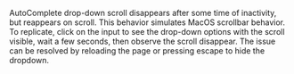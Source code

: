 AutoComplete drop-down scroll disappears after some time of inactivity, but reappears on scroll. This behavior simulates MacOS scrollbar behavior. To replicate, click on the input to see the drop-down options with the scroll visible, wait a few seconds, then observe the scroll disappear. The issue can be resolved by reloading the page or pressing escape to hide the dropdown.

